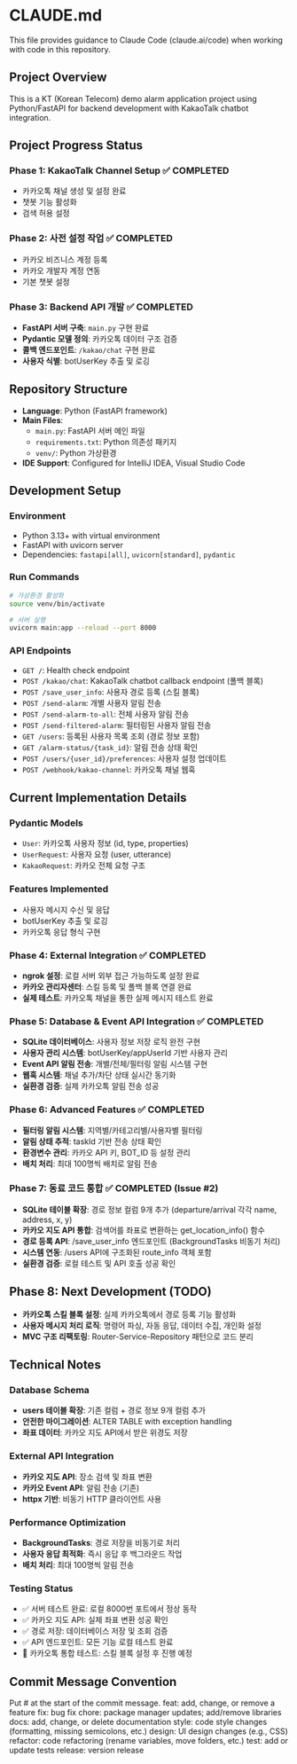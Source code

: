 # CLAUDE.md

This file provides guidance to Claude Code (claude.ai/code) when working with code in this repository.

## Project Overview

This is a KT (Korean Telecom) demo alarm application project using Python/FastAPI for backend development with KakaoTalk chatbot integration.

## Project Progress Status

### Phase 1: KakaoTalk Channel Setup ✅ COMPLETED
- 카카오톡 채널 생성 및 설정 완료
- 챗봇 기능 활성화
- 검색 허용 설정

### Phase 2: 사전 설정 작업 ✅ COMPLETED  
- 카카오 비즈니스 계정 등록
- 카카오 개발자 계정 연동
- 기본 챗봇 설정

### Phase 3: Backend API 개발 ✅ COMPLETED
- **FastAPI 서버 구축**: `main.py` 구현 완료
- **Pydantic 모델 정의**: 카카오톡 데이터 구조 검증
- **콜백 엔드포인트**: `/kakao/chat` 구현 완료
- **사용자 식별**: botUserKey 추출 및 로깅

## Repository Structure

- **Language**: Python (FastAPI framework)
- **Main Files**:
  - `main.py`: FastAPI 서버 메인 파일
  - `requirements.txt`: Python 의존성 패키지
  - `venv/`: Python 가상환경
- **IDE Support**: Configured for IntelliJ IDEA, Visual Studio Code

## Development Setup

### Environment
- Python 3.13+ with virtual environment
- FastAPI with uvicorn server
- Dependencies: `fastapi[all]`, `uvicorn[standard]`, `pydantic`

### Run Commands
```bash
# 가상환경 활성화
source venv/bin/activate

# 서버 실행
uvicorn main:app --reload --port 8000
```

### API Endpoints
- `GET /`: Health check endpoint
- `POST /kakao/chat`: KakaoTalk chatbot callback endpoint (폴백 블록)
- `POST /save_user_info`: 사용자 경로 등록 (스킬 블록)
- `POST /send-alarm`: 개별 사용자 알림 전송
- `POST /send-alarm-to-all`: 전체 사용자 알림 전송
- `POST /send-filtered-alarm`: 필터링된 사용자 알림 전송
- `GET /users`: 등록된 사용자 목록 조회 (경로 정보 포함)
- `GET /alarm-status/{task_id}`: 알림 전송 상태 확인
- `POST /users/{user_id}/preferences`: 사용자 설정 업데이트
- `POST /webhook/kakao-channel`: 카카오톡 채널 웹훅

## Current Implementation Details

### Pydantic Models
- `User`: 카카오톡 사용자 정보 (id, type, properties)
- `UserRequest`: 사용자 요청 (user, utterance)
- `KakaoRequest`: 카카오 전체 요청 구조

### Features Implemented
- 사용자 메시지 수신 및 응답
- botUserKey 추출 및 로깅
- 카카오톡 응답 형식 구현

### Phase 4: External Integration ✅ COMPLETED
- **ngrok 설정**: 로컬 서버 외부 접근 가능하도록 설정 완료
- **카카오 관리자센터**: 스킬 등록 및 폴백 블록 연결 완료
- **실제 테스트**: 카카오톡 채널을 통한 실제 메시지 테스트 완료

### Phase 5: Database & Event API Integration ✅ COMPLETED
- **SQLite 데이터베이스**: 사용자 정보 저장 로직 완전 구현
- **사용자 관리 시스템**: botUserKey/appUserId 기반 사용자 관리
- **Event API 알림 전송**: 개별/전체/필터링 알림 시스템 구현
- **웹훅 시스템**: 채널 추가/차단 상태 실시간 동기화
- **실환경 검증**: 실제 카카오톡 알림 전송 성공

### Phase 6: Advanced Features ✅ COMPLETED
- **필터링 알림 시스템**: 지역별/카테고리별/사용자별 필터링
- **알림 상태 추적**: taskId 기반 전송 상태 확인
- **환경변수 관리**: 카카오 API 키, BOT_ID 등 설정 관리
- **배치 처리**: 최대 100명씩 배치로 알림 전송

### Phase 7: 동료 코드 통합 ✅ COMPLETED (Issue #2)
- **SQLite 테이블 확장**: 경로 정보 컬럼 9개 추가 (departure/arrival 각각 name, address, x, y)
- **카카오 지도 API 통합**: 검색어를 좌표로 변환하는 get_location_info() 함수
- **경로 등록 API**: /save_user_info 엔드포인트 (BackgroundTasks 비동기 처리)
- **시스템 연동**: /users API에 구조화된 route_info 객체 포함
- **실환경 검증**: 로컬 테스트 및 API 호출 성공 확인

## Phase 8: Next Development (TODO)
- **카카오톡 스킬 블록 설정**: 실제 카카오톡에서 경로 등록 기능 활성화
- **사용자 메시지 처리 로직**: 명령어 파싱, 자동 응답, 데이터 수집, 개인화 설정
- **MVC 구조 리팩토링**: Router-Service-Repository 패턴으로 코드 분리

## Technical Notes

### Database Schema
- **users 테이블 확장**: 기존 컬럼 + 경로 정보 9개 컬럼 추가
- **안전한 마이그레이션**: ALTER TABLE with exception handling
- **좌표 데이터**: 카카오 지도 API에서 받은 위경도 저장

### External API Integration  
- **카카오 지도 API**: 장소 검색 및 좌표 변환
- **카카오 Event API**: 알림 전송 (기존)
- **httpx 기반**: 비동기 HTTP 클라이언트 사용

### Performance Optimization
- **BackgroundTasks**: 경로 저장을 비동기로 처리
- **사용자 응답 최적화**: 즉시 응답 후 백그라운드 작업
- **배치 처리**: 최대 100명씩 알림 전송

### Testing Status
- ✅ 서버 테스트 완료: 로컬 8000번 포트에서 정상 동작
- ✅ 카카오 지도 API: 실제 좌표 변환 성공 확인  
- ✅ 경로 저장: 데이터베이스 저장 및 조회 검증
- ✅ API 엔드포인트: 모든 기능 로컬 테스트 완료
- 🔄 카카오톡 통합 테스트: 스킬 블록 설정 후 진행 예정

## Commit Message Convention
Put #<issue-number> at the start of the commit message.
feat: add, change, or remove a feature
fix: bug fix
chore: package manager updates; add/remove libraries
docs: add, change, or delete documentation
style: code style changes (formatting, missing semicolons, etc.)
design: UI design changes (e.g., CSS)
refactor: code refactoring (rename variables, move folders, etc.)
test: add or update tests
release: version release